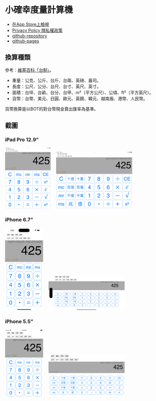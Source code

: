 # 小確幸度量計算機

* [在App Store上檢視](https://apps.apple.com/tw/app/unitcalc/id6445979881)
* [Privacy Policy 隱私權政策](https://peiyu66.github.io/unitCalc/docs/PrivacyPolicy.html)
* [github-repository](https://github.com/peiyu66/unitCalc)
* [github-pages](https://peiyu66.github.io/unitCalc/)


## 換算種類

參考：[維基百科「台制」](https://zh.wikipedia.org/wiki/台制)。

* 重量：公克、公斤、台斤、台兩、英磅、盎司。
* 長度：公尺、公分、台尺、台寸、英尺、英寸。
* 面積：台坪、台畝、台分、台甲、m²（平方公尺）、公頃、ft²（平方英尺）。
* 貨幣：台幣、美元、日圓、歐元、英鎊、韓元、越南盾、港幣、人民幣。

貨幣換算是以BOT的對台幣現金賣出匯率為基準。

## 截圖
### iPad Pro 12.9”

<a href="https://github.com/peiyu66/unitCalc/raw/main/docs/Simulator%20Screen%20Shot%20-%20iPad%20Pro%20(12.9-inch)%20(2nd%20generation)%20-%202023-03-03%20at%2014.19.26.png"><img src="https://github.com/peiyu66/unitCalc/raw/main/docs/Simulator%20Screen%20Shot%20-%20iPad%20Pro%20(12.9-inch)%20(2nd%20generation)%20-%202023-03-03%20at%2014.19.26.png" width="30%"></a>&ensp;&ensp;
<a href="https://github.com/peiyu66/unitCalc/raw/main/docs/Simulator%20Screen%20Shot%20-%20iPad%20Pro%20(12.9-inch)%20(2nd%20generation)%20-%202023-03-03%20at%2014.19.36.png"><img src="https://github.com/peiyu66/unitCalc/raw/main/docs/Simulator%20Screen%20Shot%20-%20iPad%20Pro%20(12.9-inch)%20(2nd%20generation)%20-%202023-03-03%20at%2014.19.36.png" width="50%"></a>

### iPhone 6.7”

<a href="https://github.com/peiyu66/unitCalc/raw/main/docs/Simulator%20Screen%20Shot%20-%20iPhone%2014%20Pro%20Max%20-%202023-03-03%20at%2014.22.46.png"><img src="https://github.com/peiyu66/unitCalc/raw/main/docs/Simulator%20Screen%20Shot%20-%20iPhone%2014%20Pro%20Max%20-%202023-03-03%20at%2014.22.46.png" width="25%"></a>&ensp;&ensp;
<a href="https://github.com/peiyu66/unitCalc/raw/main/docs/Simulator%20Screen%20Shot%20-%20iPhone%2014%20Pro%20Max%20-%202023-03-03%20at%2014.22.51.png"><img src="https://github.com/peiyu66/unitCalc/raw/main/docs/Simulator%20Screen%20Shot%20-%20iPhone%2014%20Pro%20Max%20-%202023-03-03%20at%2014.22.51.png" width="50%"></a>

### iPhone 5.5”

<a href="https://github.com/peiyu66/unitCalc/raw/main/docs/Simulator%20Screen%20Shot%20-%20iPhone%208%20Plus%20-%202023-03-03%20at%2014.23.39.png"><img src="https://github.com/peiyu66/unitCalc/raw/main/docs/Simulator%20Screen%20Shot%20-%20iPhone%208%20Plus%20-%202023-03-03%20at%2014.23.39.png" width="25%"></a>&ensp;&ensp;
<a href="https://github.com/peiyu66/unitCalc/raw/main/docs/Simulator%20Screen%20Shot%20-%20iPhone%208%20Plus%20-%202023-03-03%20at%2014.23.50.png"><img src="https://github.com/peiyu66/unitCalc/raw/main/docs/Simulator%20Screen%20Shot%20-%20iPhone%208%20Plus%20-%202023-03-03%20at%2014.23.50.png" width="50%"></a>

